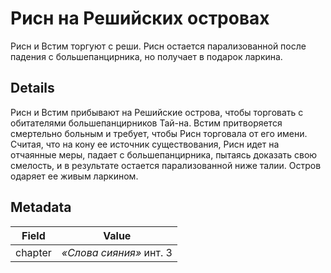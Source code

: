 # Рисн на Решийских островах
Рисн и Встим торгуют с реши. Рисн остается парализованной после падения с большепанцирника, но получает в подарок ларкина.

## Details
Рисн и Встим прибывают на Решийские острова, чтобы торговать с обитателями большепанцирников Тай-на. Встим притворяется смертельно больным и требует, чтобы Рисн торговала от его имени. Считая, что на кону ее источник существования, Рисн идет на отчаянные меры, падает с большепанцирника, пытаясь доказать свою смелость, и в результате остается парализованной ниже талии. Остров одаряет ее живым ларкином.

## Metadata
| Field | Value |
| ----- | ----- |
| chapter | *«Слова сияния»* инт. 3 |
